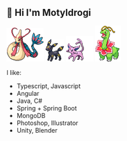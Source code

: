 ## 👋 Hi I'm Motyldrogi

![milotic](https://raw.githubusercontent.com/PokeAPI/sprites/master/sprites/pokemon/versions/generation-v/black-white/animated/350.gif)
![umbreon](https://raw.githubusercontent.com/PokeAPI/sprites/master/sprites/pokemon/versions/generation-v/black-white/animated/197.gif)
![espeon](https://raw.githubusercontent.com/PokeAPI/sprites/master/sprites/pokemon/versions/generation-v/black-white/animated/196.gif)
![meganium](https://raw.githubusercontent.com/PokeAPI/sprites/master/sprites/pokemon/versions/generation-v/black-white/animated/154.gif)

I like:
* Typescript, Javascript
* Angular
* Java, C#
* Spring + Spring Boot
* MongoDB
* Photoshop, Illustrator
* Unity, Blender

<!--
**Motyldrogi/Motyldrogi** is a ✨ _special_ ✨ repository because its `README.md` (this file) appears on your GitHub profile.

Here are some ideas to get you started:

- 🔭 I’m currently working on ...
- 🌱 I’m currently learning ...
- 👯 I’m looking to collaborate on ...
- 🤔 I’m looking for help with ...
- 💬 Ask me about ...
- 📫 How to reach me: ...
- 😄 Pronouns: ...
- ⚡ Fun fact: ...
-->

